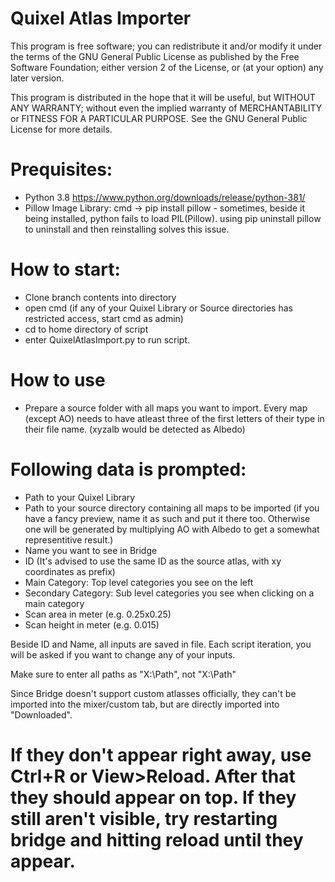# Quixel Atlas Importer
This program is free software; you can redistribute it and/or
modify it under the terms of the GNU General Public License
as published by the Free Software Foundation; either version 2
of the License, or (at your option) any later version.

This program is distributed in the hope that it will be useful,
but WITHOUT ANY WARRANTY; without even the implied warranty of
MERCHANTABILITY or FITNESS FOR A PARTICULAR PURPOSE.  See the
GNU General Public License for more details.


# Prequisites:
- Python 3.8 https://www.python.org/downloads/release/python-381/
- Pillow Image Library: cmd -> pip install pillow - sometimes, beside it being installed, python fails to load PIL(Pillow). using pip uninstall pillow to uninstall and then reinstalling solves this issue.

# How to start: 
- Clone branch contents into directory
- open cmd (if any of your Quixel Library or Source directories has restricted access, start cmd as admin)
- cd to home directory of script
- enter QuixelAtlasImport.py to run script.

# How to use
- Prepare a source folder with all maps you want to import. Every map (except AO) needs to have atleast three of the first letters of their type in their file name. (xyzalb would be detected as Albedo)

# Following data is prompted:

- Path to your Quixel Library
- Path to your source directory containing all maps to be imported (if you have a fancy preview, name it as such and put it there too. Otherwise one will be generated by multiplying AO with Albedo to get a somewhat representitive result.)
- Name you want to see in Bridge
- ID (It's advised to use the same ID as the source atlas, with xy coordinates as prefix)
- Main Category: Top level categories you see on the left
- Secondary Category: Sub level categories you see when clicking on a main category
- Scan area in meter (e.g. 0.25x0.25)
- Scan height in meter (e.g. 0.015)

Beside ID and Name, all inputs are saved in file. Each script iteration, you will be asked if you want to change any of your inputs.

Make sure to enter all paths as "X:\Path", not "X:\Path\"

Since Bridge doesn't support custom atlasses officially, they can't be imported into the mixer/custom tab, but are directly imported into "Downloaded".

# If they don't appear right away, use Ctrl+R or View>Reload. After that they should appear on top. If they still aren't visible, try restarting bridge and hitting reload until they appear.



